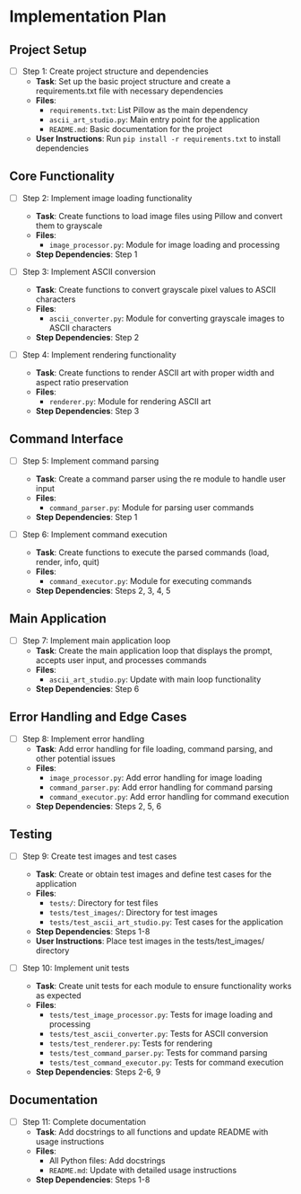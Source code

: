 # Implementation Plan

## Project Setup
- [ ] Step 1: Create project structure and dependencies
  - **Task**: Set up the basic project structure and create a requirements.txt file with necessary dependencies
  - **Files**:
    - `requirements.txt`: List Pillow as the main dependency
    - `ascii_art_studio.py`: Main entry point for the application
    - `README.md`: Basic documentation for the project
  - **User Instructions**: Run `pip install -r requirements.txt` to install dependencies

## Core Functionality
- [ ] Step 2: Implement image loading functionality
  - **Task**: Create functions to load image files using Pillow and convert them to grayscale
  - **Files**:
    - `image_processor.py`: Module for image loading and processing
  - **Step Dependencies**: Step 1
  
- [ ] Step 3: Implement ASCII conversion
  - **Task**: Create functions to convert grayscale pixel values to ASCII characters
  - **Files**:
    - `ascii_converter.py`: Module for converting grayscale images to ASCII characters
  - **Step Dependencies**: Step 2

- [ ] Step 4: Implement rendering functionality
  - **Task**: Create functions to render ASCII art with proper width and aspect ratio preservation
  - **Files**:
    - `renderer.py`: Module for rendering ASCII art
  - **Step Dependencies**: Step 3

## Command Interface
- [ ] Step 5: Implement command parsing
  - **Task**: Create a command parser using the re module to handle user input
  - **Files**:
    - `command_parser.py`: Module for parsing user commands
  - **Step Dependencies**: Step 1

- [ ] Step 6: Implement command execution
  - **Task**: Create functions to execute the parsed commands (load, render, info, quit)
  - **Files**:
    - `command_executor.py`: Module for executing commands
  - **Step Dependencies**: Steps 2, 3, 4, 5

## Main Application
- [ ] Step 7: Implement main application loop
  - **Task**: Create the main application loop that displays the prompt, accepts user input, and processes commands
  - **Files**:
    - `ascii_art_studio.py`: Update with main loop functionality
  - **Step Dependencies**: Step 6

## Error Handling and Edge Cases
- [ ] Step 8: Implement error handling
  - **Task**: Add error handling for file loading, command parsing, and other potential issues
  - **Files**:
    - `image_processor.py`: Add error handling for image loading
    - `command_parser.py`: Add error handling for command parsing
    - `command_executor.py`: Add error handling for command execution
  - **Step Dependencies**: Steps 2, 5, 6

## Testing
- [ ] Step 9: Create test images and test cases
  - **Task**: Create or obtain test images and define test cases for the application
  - **Files**:
    - `tests/`: Directory for test files
    - `tests/test_images/`: Directory for test images
    - `tests/test_ascii_art_studio.py`: Test cases for the application
  - **Step Dependencies**: Steps 1-8
  - **User Instructions**: Place test images in the tests/test_images/ directory

- [ ] Step 10: Implement unit tests
  - **Task**: Create unit tests for each module to ensure functionality works as expected
  - **Files**:
    - `tests/test_image_processor.py`: Tests for image loading and processing
    - `tests/test_ascii_converter.py`: Tests for ASCII conversion
    - `tests/test_renderer.py`: Tests for rendering
    - `tests/test_command_parser.py`: Tests for command parsing
    - `tests/test_command_executor.py`: Tests for command execution
  - **Step Dependencies**: Steps 2-6, 9

## Documentation
- [ ] Step 11: Complete documentation
  - **Task**: Add docstrings to all functions and update README with usage instructions
  - **Files**:
    - All Python files: Add docstrings
    - `README.md`: Update with detailed usage instructions
  - **Step Dependencies**: Steps 1-8
